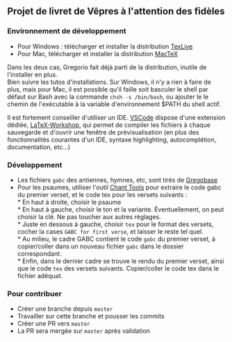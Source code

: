 ## Projet de livret de Vêpres à l'attention des fidèles

### Environnement de développement
- Pour Windows : télécharger et installer la distribution [TexLive](https://tug.org/texlive/windows.html)   
- Pour Mac, télécharger et installer la distribution [MacTeX](https://tug.org/mactex/mactex-download.html)   

Dans les deux cas, Gregorio fait déjà parti de la distribution, inutile de l'installer en plus.   
Bien suivre les tutos d'installations. Sur Windows, il n'y a rien à faire de plus, mais pour Mac, il est possible qu'il faille soit basculer le shell par défaut sur Bash avec la commande `chsh -s /bin/bash`, ou ajouter le le chemin de l'exécutable à la variable d'environnement $PATH du shell actif.

Il est fortement conseiller d'utiliser un IDE. [VSCode](https://code.visualstudio.com/download) dispose d'une extension dédiée, [LaTeX-Workshop](https://marketplace.visualstudio.com/items?itemName=James-Yu.latex-workshop), qui permet de compiler les fichiers à chaque sauvegarde et d'ouvrir une fenêtre de prévisualisation (en plus des fonctionnalités courantes d'un IDE, syntaxe highlighting, autocomplétion, documentation, etc...)

### Développement
- Les fichiers `gabc` des antiennes, hymnes, etc, sont tirés de [Gregobase](https://gregobase.selapa.net/)       
- Pour les psaumes, utiliser l'outil [Chant Tools](https://bbloomf.github.io/jgabc/psalmtone.html) pour extraire le code gabc du premier verset, et le code tex pour les versets suivants :   
      * En haut à droite, choisir le psaume   
      * En haut à gauche, choisir le ton et la variante. Éventuellement, on peut choisir la clé. Ne pas toucher aux autres réglages.   
      * Juste en dessous à gauche, choisir `tex` pour le format des versets, cocher la cases `GABC for first verse`, et laisser le reste tel quel.   
      * Au milieu, le cadre GABC contient le code `gabc` du premier verset, à copier/coller dans un nouveau fichier `gabc` dans le dossier correspondant.   
      * Enfin, dans le dernier cadre se trouve le rendu du premier verset, ainsi que le code `tex` des versets suivants. Copier/coller le code tex dans le fichier adéquat.   

### Pour contribuer
- Créer une branche depuis `master`   
- Travailler sur cette branche et pousser les commits   
- Créer une PR vers `master`   
- La PR sera mergée sur `master` après validation   